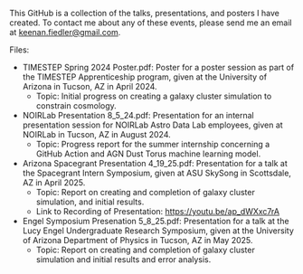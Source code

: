 This GitHub is a collection of the talks, presentations, and posters I have created.
To contact me about any of these events, please send me an email at keenan.fiedler@gmail.com.

Files:
  - TIMESTEP Spring 2024 Poster.pdf: Poster for a poster session as part of the TIMESTEP Apprenticeship program, given at the University of Arizona in Tucson, AZ in April 2024.
      - Topic: Initial progress on creating a galaxy cluster simulation to constrain cosmology.
  - NOIRLab Presentation 8_5_24.pdf: Presentation for an internal presentation session for NOIRLab Astro Data Lab employees, given at NOIRLab in Tucson, AZ in August 2024.
      - Topic: Progress report for the summer internship concerning a GitHub Action and AGN Dust Torus machine learning model.
  - Arizona Spacegrant Presentation 4_19_25.pdf: Presentation for a talk at the Spacegrant Intern Symposium, given at ASU SkySong in Scottsdale, AZ in April 2025.
      - Topic: Report on creating and completion of galaxy cluster simulation, and initial results.
      - Link to Recording of Presentation: https://youtu.be/ap_dWXxc7rA
  - Engel Symposium Presenation 5_8_25.pdf: Presentation for a talk at the Lucy Engel Undergraduate Research Symposium, given at the University of Arizona Department of Physics in Tucson, AZ in May 2025.
      - Topic: Report on creating and completion of galaxy cluster simulation and initial results and error analysis.
